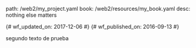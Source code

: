 path: /web2/my_project.yaml
book: /web2/resources/my_book.yaml
desc: nothing else matters

{# wf_updated_on: 2017-12-06 #}
{# wf_published_on: 2016-09-13 #}

segundo texto de prueba

